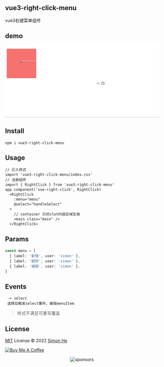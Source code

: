 ## vue3-right-click-menu
vue3右键菜单组件

## demo
![demo](./assets/demo.gif)

## Install
```
npm i vue3-right-click-menu
```

## Usage
```
// 引入样式
import 'vue3-right-click-menu/index.css'
// 注册组件
import { RightClick } from 'vue3-right-click-menu'
app.component('vue-right-click', RightClick)
  <RightClick
    :menu="menu"
    @select="handleSelect"
  >
    // container 只对slot内容区域生效
    <main class="main" />
  </RightClick>
```

## Params
```ts
const menu = [
  { label: '新增', user: 'simon' },
  { label: '删除', user: 'simon' },
  { label: '编辑', user: 'simon' },
]
```

## Events
```
 -> select
 选择后触发select事件，接收menuItem
```

>样式不满足可重写覆盖

## License
[MIT](./LICENSE) License © 2022 [Simon He](https://github.com/Simon-He95)

<a href="https://github.com/Simon-He95/sponsor" target="_blank"><img src="https://cdn.buymeacoffee.com/buttons/default-orange.png" alt="Buy Me A Coffee" style="height: 51px !important;width: 217px !important;" ></a>


<span><div align="center">![sponsors](https://www.hejian.club/images/sponsors.jpg)</div></span>
